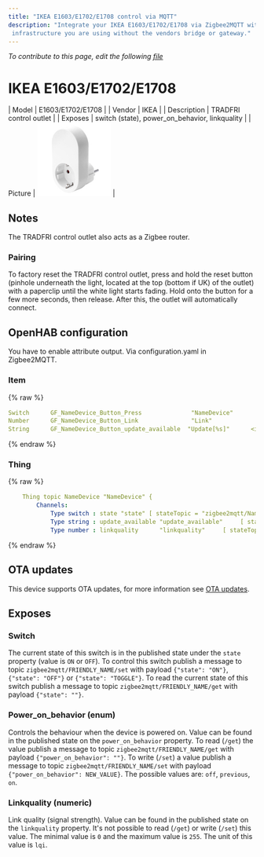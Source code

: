 ```yaml
---
title: "IKEA E1603/E1702/E1708 control via MQTT"
description: "Integrate your IKEA E1603/E1702/E1708 via Zigbee2MQTT with whatever smart home
 infrastructure you are using without the vendors bridge or gateway."
---
```


*To contribute to this page, edit the following
[file](https://github.com/Koenkk/zigbee2mqtt.io/blob/master/docs/devices/E1603_E1702_E1708.md)*

# IKEA E1603/E1702/E1708

| Model | E1603/E1702/E1708  |
| Vendor  | IKEA  |
| Description | TRADFRI control outlet |
| Exposes | switch (state), power_on_behavior, linkquality |
| Picture | ![IKEA E1603/E1702/E1708](../images/devices/E1603-E1702-E1708.jpg) |

## Notes


The TRADFRI control outlet also acts as a Zigbee router.


### Pairing
To factory reset the TRADFRI control outlet, press and hold the reset button
(pinhole underneath the light, located at the top (bottom if UK) of the outlet) with a
paperclip until the white light starts fading. Hold onto the button for a
few more seconds, then release. After this, the outlet will automatically connect.


## OpenHAB configuration
You have to enable attribute output. Via configuration.yaml in Zigbee2MQTT.

### Item

{% raw %}
```yaml
Switch      GF_NameDevice_Button_Press              "NameDevice"                     <button>            (GF_Room, gButton)     ["Button"]      {channel="mqtt:topic:MQTTBroker:NameDevice:state"}
Number      GF_NameDevice_Button_Link               "Link"                 <link>              (gButton)                       ["link"]        {channel="mqtt:topic:MQTTBroker:NameDevice" }
String      GF_NameDevice_Button_update_available  "Update[%s]"      <icon>            (gButton)              ["update_available"]     {channel="mqtt:topic:MQTTBroker:NameDevice:update_available"}
```
{% endraw %}

### Thing

{% raw %}
```yaml
    Thing topic NameDevice "NameDevice" {
        Channels:
            Type switch : state "state" [ stateTopic = "zigbee2mqtt/NameDevice/state", commandTopic = "zigbee2mqtt/NameDevice/set/state", on="ON", off="OFF" ]
            Type string : update_available "update_available"     [ stateTopic="zigbee2mqtt/NameDevice/update_available"] //It shows only if an update is available
            Type number : linkquality      "linkquality"     [ stateTopic="zigbee2mqtt/NameDevice/linkquality" ]
```
{% endraw %}


## OTA updates
This device supports OTA updates, for more information see [OTA updates](../information/ota_updates.md).


## Exposes

### Switch 
The current state of this switch is in the published state under the `state` property (value is `ON` or `OFF`).
To control this switch publish a message to topic `zigbee2mqtt/FRIENDLY_NAME/set` with payload `{"state": "ON"}`, `{"state": "OFF"}` or `{"state": "TOGGLE"}`.
To read the current state of this switch publish a message to topic `zigbee2mqtt/FRIENDLY_NAME/get` with payload `{"state": ""}`.

### Power_on_behavior (enum)
Controls the behaviour when the device is powered on.
Value can be found in the published state on the `power_on_behavior` property.
To read (`/get`) the value publish a message to topic `zigbee2mqtt/FRIENDLY_NAME/get` with payload `{"power_on_behavior": ""}`.
To write (`/set`) a value publish a message to topic `zigbee2mqtt/FRIENDLY_NAME/set` with payload `{"power_on_behavior": NEW_VALUE}`.
The possible values are: `off`, `previous`, `on`.

### Linkquality (numeric)
Link quality (signal strength).
Value can be found in the published state on the `linkquality` property.
It's not possible to read (`/get`) or write (`/set`) this value.
The minimal value is `0` and the maximum value is `255`.
The unit of this value is `lqi`.

